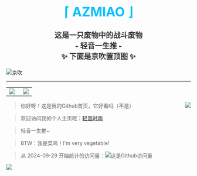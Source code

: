 <div align="center">
  <h1 style="color:#00BFFF;font-size:35px">⌈ AZMIAO ⌋</h1>
  <h3 style="color:#333333;font-size:20px">这是一只废物中的战斗废物<br> - 轻音一生推 - <br>✨ 下面是京吹置顶图 ✨</h3>
</div>

![京吹](https://raw.githubusercontent.com/azmiao/azmiao/main/header_img.png)

----

<table style="margin-left: auto; margin-right: auto;">
  <tr>
    <td>
      <a href="https://github.com/azmiao">
        <img align="left" src="https://streak-stats.demolab.com/?user=azmiao&locale=zh_Hans&date_format=[Y.]n.j" />
      </a>
    </td>
    <td>
      <a href="https://github.com/azmiao">
        <img align="right" src="https://github-readme-stats.vercel.app/api?username=azmiao&show_icons=true&theme=ambient_gradient&locale=cn&custom_title=Github状态统计~&card_width=490" />
      </a>
    </td>
  </tr>
</table>

<a href="https://github.com/azmiao">
  <img align="right" src="https://github-readme-stats.vercel.app/api/top-langs/?username=azmiao&layout=compact&card_width=490" />
</a>

> 你好呀！这是我的Github首页，它好看吗（~~不是~~）

> 欢迎访问我的个人主页哦：<a href="https://www.594594.xyz" target="_blank">轻音时雨</a>

> 轻音一生推~

> BTW：我是菜鸡！I'm very vegetable!

> 从 2024-09-29 开始统计的访问量：![这是Github访问量](https://komarev.com/ghpvc/?username=azmiao)

<a href="https://github.com/azmiao">
  <img align="left" src="https://github-profile-trophy.vercel.app/?username=azmiao&column=8&margin-w=15&margin-h=15&no-frame=true" />
</a>
